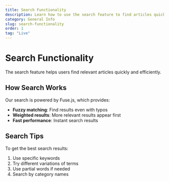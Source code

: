 ```yaml
---
title: Search Functionality
description: Learn how to use the search feature to find articles quickly
category: General Info
slug: search-functionality
order: 1
tag: "Live"
---
```


# Search Functionality

The search feature helps users find relevant articles quickly and efficiently.

## How Search Works

Our search is powered by Fuse.js, which provides:

- **Fuzzy matching**: Find results even with typos
- **Weighted results**: More relevant results appear first
- **Fast performance**: Instant search results

## Search Tips

To get the best search results:

1. Use specific keywords
2. Try different variations of terms
3. Use partial words if needed
4. Search by category names
